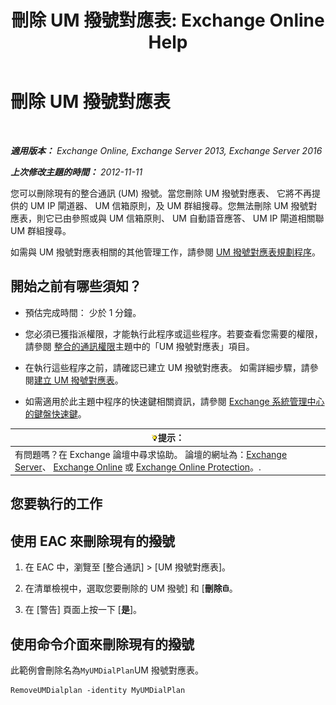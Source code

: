 ﻿---
title: '刪除 UM 撥號對應表: Exchange Online Help'
TOCTitle: 刪除 UM 撥號對應表
ms:assetid: c9b32ef6-432c-45ca-b94c-31bbcc973128
ms:mtpsurl: https://technet.microsoft.com/zh-tw/library/Bb124546(v=EXCHG.150)
ms:contentKeyID: 50474193
ms.date: 05/23/2018
mtps_version: v=EXCHG.150
ms.translationtype: MT
---

# 刪除 UM 撥號對應表

 

_**適用版本：** Exchange Online, Exchange Server 2013, Exchange Server 2016_

_**上次修改主題的時間：** 2012-11-11_

您可以刪除現有的整合通訊 (UM) 撥號。當您刪除 UM 撥號對應表、 它將不再提供的 UM IP 閘道器、 UM 信箱原則，及 UM 群組搜尋。您無法刪除 UM 撥號對應表，則它已由參照或與 UM 信箱原則、 UM 自動語音應答、 UM IP 閘道相關聯 UM 群組搜尋。

如需與 UM 撥號對應表相關的其他管理工作，請參閱 [UM 撥號對應表規劃程序](um-dial-plan-procedures-exchange-2013-help.md)。

## 開始之前有哪些須知？

  - 預估完成時間： 少於 1 分鐘。

  - 您必須已獲指派權限，才能執行此程序或這些程序。若要查看您需要的權限，請參閱 [整合的通訊權限](unified-messaging-permissions-exchange-2013-help.md)主題中的「UM 撥號對應表」項目。

  - 在執行這些程序之前，請確認已建立 UM 撥號對應表。 如需詳細步驟，請參閱[建立 UM 撥號對應表](create-a-um-dial-plan-exchange-2013-help.md)。

  - 如需適用於此主題中程序的快速鍵相關資訊，請參閱 [Exchange 系統管理中心的鍵盤快速鍵](keyboard-shortcuts-in-the-exchange-admin-center-exchange-online-protection-help.md)。

<table>
<thead>
<tr class="header">
<th><img src="images/Bb124558.tip(EXCHG.150).gif" title="提示" alt="提示" />提示：</th>
</tr>
</thead>
<tbody>
<tr class="odd">
<td>有問題嗎？在 Exchange 論壇中尋求協助。 論壇的網址為：<a href="https://go.microsoft.com/fwlink/p/?linkid=60612">Exchange Server</a>、 <a href="https://go.microsoft.com/fwlink/p/?linkid=267542">Exchange Online</a> 或 <a href="https://go.microsoft.com/fwlink/p/?linkid=285351">Exchange Online Protection</a>。.</td>
</tr>
</tbody>
</table>


## 您要執行的工作

## 使用 EAC 來刪除現有的撥號

1.  在 EAC 中，瀏覽至 \[整合通訊\] \> \[UM 撥號對應表\]。

2.  在清單檢視中，選取您要刪除的 UM 撥號\] 和 \[**刪除**![刪除圖示](images/JJ651670.14f639f6-61e8-4418-bbfb-0db14de9d2f5(EXCHG.150).gif "刪除圖示")。

3.  在 \[警告\] 頁面上按一下 \[**是**\]。

## 使用命令介面來刪除現有的撥號

此範例會刪除名為`MyUMDialPlan`UM 撥號對應表。

    RemoveUMDialplan -identity MyUMDialPlan

